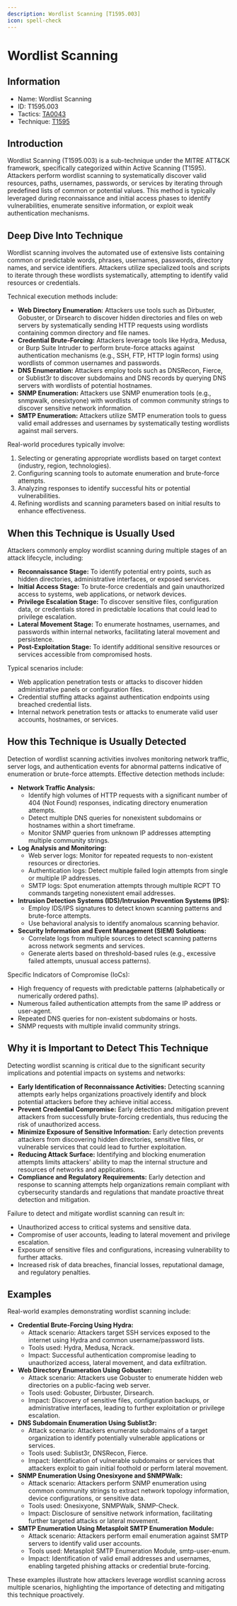 ```yaml
---
description: Wordlist Scanning [T1595.003]
icon: spell-check
---
```


# Wordlist Scanning

## Information

- Name: Wordlist Scanning
- ID: T1595.003
- Tactics: [TA0043](../TA0043/TA0043.md)
- Technique: [T1595](T1595.md)

## Introduction

Wordlist Scanning (T1595.003) is a sub-technique under the MITRE ATT\&CK framework, specifically categorized within Active Scanning (T1595). Attackers perform wordlist scanning to systematically discover valid resources, paths, usernames, passwords, or services by iterating through predefined lists of common or potential values. This method is typically leveraged during reconnaissance and initial access phases to identify vulnerabilities, enumerate sensitive information, or exploit weak authentication mechanisms.

## Deep Dive Into Technique

Wordlist scanning involves the automated use of extensive lists containing common or predictable words, phrases, usernames, passwords, directory names, and service identifiers. Attackers utilize specialized tools and scripts to iterate through these wordlists systematically, attempting to identify valid resources or credentials.

Technical execution methods include:

- **Web Directory Enumeration:** Attackers use tools such as Dirbuster, Gobuster, or Dirsearch to discover hidden directories and files on web servers by systematically sending HTTP requests using wordlists containing common directory and file names.
- **Credential Brute-Forcing:** Attackers leverage tools like Hydra, Medusa, or Burp Suite Intruder to perform brute-force attacks against authentication mechanisms (e.g., SSH, FTP, HTTP login forms) using wordlists of common usernames and passwords.
- **DNS Enumeration:** Attackers employ tools such as DNSRecon, Fierce, or Sublist3r to discover subdomains and DNS records by querying DNS servers with wordlists of potential hostnames.
- **SNMP Enumeration:** Attackers use SNMP enumeration tools (e.g., snmpwalk, onesixtyone) with wordlists of common community strings to discover sensitive network information.
- **SMTP Enumeration:** Attackers utilize SMTP enumeration tools to guess valid email addresses and usernames by systematically testing wordlists against mail servers.

Real-world procedures typically involve:

1. Selecting or generating appropriate wordlists based on target context (industry, region, technologies).
2. Configuring scanning tools to automate enumeration and brute-force attempts.
3. Analyzing responses to identify successful hits or potential vulnerabilities.
4. Refining wordlists and scanning parameters based on initial results to enhance effectiveness.

## When this Technique is Usually Used

Attackers commonly employ wordlist scanning during multiple stages of an attack lifecycle, including:

- **Reconnaissance Stage:** To identify potential entry points, such as hidden directories, administrative interfaces, or exposed services.
- **Initial Access Stage:** To brute-force credentials and gain unauthorized access to systems, web applications, or network devices.
- **Privilege Escalation Stage:** To discover sensitive files, configuration data, or credentials stored in predictable locations that could lead to privilege escalation.
- **Lateral Movement Stage:** To enumerate hostnames, usernames, and passwords within internal networks, facilitating lateral movement and persistence.
- **Post-Exploitation Stage:** To identify additional sensitive resources or services accessible from compromised hosts.

Typical scenarios include:

- Web application penetration tests or attacks to discover hidden administrative panels or configuration files.
- Credential stuffing attacks against authentication endpoints using breached credential lists.
- Internal network penetration tests or attacks to enumerate valid user accounts, hostnames, or services.

## How this Technique is Usually Detected

Detection of wordlist scanning activities involves monitoring network traffic, server logs, and authentication events for abnormal patterns indicative of enumeration or brute-force attempts. Effective detection methods include:

- **Network Traffic Analysis:**
  - Identify high volumes of HTTP requests with a significant number of 404 (Not Found) responses, indicating directory enumeration attempts.
  - Detect multiple DNS queries for nonexistent subdomains or hostnames within a short timeframe.
  - Monitor SNMP queries from unknown IP addresses attempting multiple community strings.
- **Log Analysis and Monitoring:**
  - Web server logs: Monitor for repeated requests to non-existent resources or directories.
  - Authentication logs: Detect multiple failed login attempts from single or multiple IP addresses.
  - SMTP logs: Spot enumeration attempts through multiple RCPT TO commands targeting nonexistent email addresses.
- **Intrusion Detection Systems (IDS)/Intrusion Prevention Systems (IPS):**
  - Employ IDS/IPS signatures to detect known scanning patterns and brute-force attempts.
  - Use behavioral analysis to identify anomalous scanning behavior.
- **Security Information and Event Management (SIEM) Solutions:**
  - Correlate logs from multiple sources to detect scanning patterns across network segments and services.
  - Generate alerts based on threshold-based rules (e.g., excessive failed attempts, unusual access patterns).

Specific Indicators of Compromise (IoCs):

- High frequency of requests with predictable patterns (alphabetically or numerically ordered paths).
- Numerous failed authentication attempts from the same IP address or user-agent.
- Repeated DNS queries for non-existent subdomains or hosts.
- SNMP requests with multiple invalid community strings.

## Why it is Important to Detect This Technique

Detecting wordlist scanning is critical due to the significant security implications and potential impacts on systems and networks:

- **Early Identification of Reconnaissance Activities:** Detecting scanning attempts early helps organizations proactively identify and block potential attackers before they achieve initial access.
- **Prevent Credential Compromise:** Early detection and mitigation prevent attackers from successfully brute-forcing credentials, thus reducing the risk of unauthorized access.
- **Minimize Exposure of Sensitive Information:** Early detection prevents attackers from discovering hidden directories, sensitive files, or vulnerable services that could lead to further exploitation.
- **Reducing Attack Surface:** Identifying and blocking enumeration attempts limits attackers' ability to map the internal structure and resources of networks and applications.
- **Compliance and Regulatory Requirements:** Early detection and response to scanning attempts help organizations remain compliant with cybersecurity standards and regulations that mandate proactive threat detection and mitigation.

Failure to detect and mitigate wordlist scanning can result in:

- Unauthorized access to critical systems and sensitive data.
- Compromise of user accounts, leading to lateral movement and privilege escalation.
- Exposure of sensitive files and configurations, increasing vulnerability to further attacks.
- Increased risk of data breaches, financial losses, reputational damage, and regulatory penalties.

## Examples

Real-world examples demonstrating wordlist scanning include:

- **Credential Brute-Forcing Using Hydra:**
  - Attack scenario: Attackers target SSH services exposed to the internet using Hydra and common username/password lists.
  - Tools used: Hydra, Medusa, Ncrack.
  - Impact: Successful authentication compromise leading to unauthorized access, lateral movement, and data exfiltration.
- **Web Directory Enumeration Using Gobuster:**
  - Attack scenario: Attackers use Gobuster to enumerate hidden web directories on a public-facing web server.
  - Tools used: Gobuster, Dirbuster, Dirsearch.
  - Impact: Discovery of sensitive files, configuration backups, or administrative interfaces, leading to further exploitation or privilege escalation.
- **DNS Subdomain Enumeration Using Sublist3r:**
  - Attack scenario: Attackers enumerate subdomains of a target organization to identify potentially vulnerable applications or services.
  - Tools used: Sublist3r, DNSRecon, Fierce.
  - Impact: Identification of vulnerable subdomains or services that attackers exploit to gain initial foothold or perform lateral movement.
- **SNMP Enumeration Using Onesixyone and SNMPWalk:**
  - Attack scenario: Attackers perform SNMP enumeration using common community strings to extract network topology information, device configurations, or sensitive data.
  - Tools used: Onesixyone, SNMPWalk, SNMP-Check.
  - Impact: Disclosure of sensitive network information, facilitating further targeted attacks or lateral movement.
- **SMTP Enumeration Using Metasploit SMTP Enumeration Module:**
  - Attack scenario: Attackers perform email enumeration against SMTP servers to identify valid user accounts.
  - Tools used: Metasploit SMTP Enumeration Module, smtp-user-enum.
  - Impact: Identification of valid email addresses and usernames, enabling targeted phishing attacks or credential brute-forcing.

These examples illustrate how attackers leverage wordlist scanning across multiple scenarios, highlighting the importance of detecting and mitigating this technique proactively.
